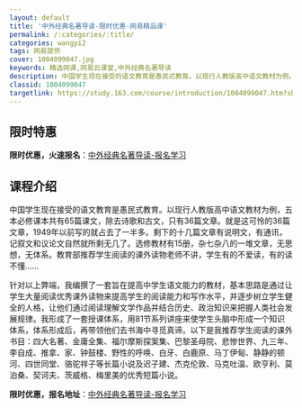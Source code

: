 ```yaml
---
layout: default
title: '中外经典名著导读-限时优惠-网易精品课'
permalink: /:categories/:title/
categories: wangyi2
tags: 网易提供
cover: 1004099047.jpg
keywords: 精选网课,网易云课堂,中外经典名著导读
description: 中国学生现在接受的语文教育是愚民式教育。以现行人教版高中语文教材为例，五本必修课本共有65篇课文，除去诗歌和古文，只有3
classid: 1004099047
targetlink: https://study.163.com/course/introduction/1004099047.htm?share=1&shareId=1025206652&utm_campaign=share&utm_medium=iphoneShare&utm_source=&utm_u=1025206652
---
```


## 限时特惠

**限时优惠，火速报名**：[中外经典名著导读-报名学习](https://study.163.com/course/introduction/1004099047.htm?share=1&shareId=1025206652&utm_campaign=share&utm_medium=iphoneShare&utm_source=&utm_u=1025206652)

## 课程介绍

中国学生现在接受的语文教育是愚民式教育。以现行人教版高中语文教材为例，五本必修课本共有65篇课文，除去诗歌和古文，只有36篇文章。就是这可怜的36篇文章，1949年以前写的就占去了一半多。剩下的十几篇文章有说明文，有通讯，记叙文和议论文自然就所剩无几了。选修教材有15册，杂七杂八的一堆文章，无思想，无体系。教育部推荐学生阅读的课外读物老师不讲，学生有的不爱读，有的读不懂……

  针对以上弊端，我编撰了一套旨在提高中学生语文能力的教材，基本思路是通过让学生大量阅读优秀课外读物来提高学生的阅读能力和写作水平，并逐步树立学生健全的人格，让他们通过阅读理解文学作品并结合历史、政治知识来把握人类社会发展规律。我形成了一套授课体系，用81节系列讲座来使学生头脑中形成一个知识体系，体系形成后，再带领他们去书海中寻觅真谛。以下是我推荐学生阅读的课外书目：四大名著、金庸全集、福尔摩斯探案集、巴黎圣母院、悲惨世界、九三年、李自成、推拿、家、钟鼓楼、野性的呼唤、白牙、白鹿原、马丁伊甸、静静的顿河、四世同堂、骆驼祥子等长篇小说及迟子建、杰克伦敦、马克吐温、欧亨利、莫泊桑、契诃夫、茨威格、梅里美的优秀短篇小说。

**限时优惠，报名地址**：[中外经典名著导读-报名学习](https://study.163.com/course/introduction/1004099047.htm?share=1&shareId=1025206652&utm_campaign=share&utm_medium=iphoneShare&utm_source=&utm_u=1025206652)

